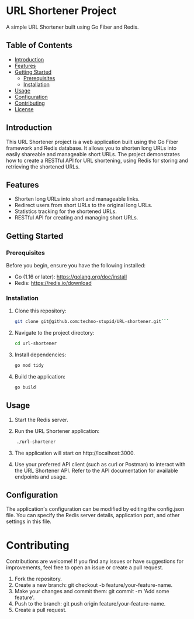 # URL Shortener Project

A simple URL Shortener built using Go Fiber and Redis.

## Table of Contents

- [Introduction](#introduction)
- [Features](#features)
- [Getting Started](#getting-started)
  - [Prerequisites](#prerequisites)
  - [Installation](#installation)
- [Usage](#usage)
- [Configuration](#configuration)
- [Contributing](#contributing)
- [License](#license)

## Introduction

This URL Shortener project is a web application built using the Go Fiber framework and Redis database. It allows you to shorten long URLs into easily shareable and manageable short URLs. The project demonstrates how to create a RESTful API for URL shortening, using Redis for storing and retrieving the shortened URLs.

## Features

- Shorten long URLs into short and manageable links.
- Redirect users from short URLs to the original long URLs.
- Statistics tracking for the shortened URLs.
- RESTful API for creating and managing short URLs.

## Getting Started

### Prerequisites

Before you begin, ensure you have the following installed:

- Go (1.16 or later): https://golang.org/doc/install
- Redis: https://redis.io/download

### Installation

1. Clone this repository:

   ```sh
   git clone git@github.com:techno-stupid/URL-shortener.git```

2. Navigate to the project directory:

   ```sh
   cd url-shortener

3. Install dependencies:


   ```sh
   go mod tidy

4. Build the application:

   ```sh
   go build

## Usage

1. Start the Redis server.

2. Run the URL Shortener application:

  ```sh
      ./url-shortener
  ```

3. The application will start on http://localhost:3000.

4. Use your preferred API client (such as curl or Postman) to interact with the URL Shortener API. Refer to the API documentation for available endpoints and usage.
   
## Configuration
The application's configuration can be modified by editing the config.json file. You can specify the Redis server details, application port, and other settings in this file.

# Contributing
Contributions are welcome! If you find any issues or have suggestions for improvements, feel free to open an issue or create a pull request.
1. Fork the repository.
2. Create a new branch: git checkout -b feature/your-feature-name.
3. Make your changes and commit them: git commit -m 'Add some feature'.
4. Push to the branch: git push origin feature/your-feature-name.
5. Create a pull request.


